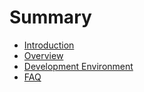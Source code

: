 # Summary

- [Introduction](./introduction.md)
- [Overview](./overview.md)
- [Development Environment](./development-environment.md)
- [FAQ](./faq.md)
